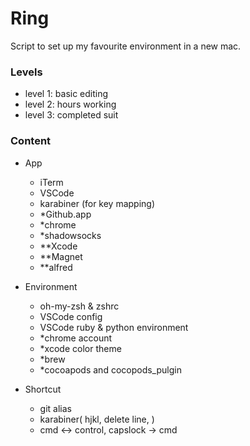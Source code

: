 
# Ring

Script to set up my favourite environment in a new mac.

### Levels

* level 1: basic editing
* level 2: hours working
* level 3: completed suit

### Content

- App
    - iTerm
    - VSCode
    - karabiner (for key mapping)
    - *Github.app
    - *chrome
    - *shadowsocks
    - **Xcode
    - **Magnet
    - **alfred

- Environment
    - oh-my-zsh & zshrc
    - VSCode config
    - VSCode ruby & python environment
    - *chrome account
    - *xcode color theme
    - *brew
    - *cocoapods and cocopods_pulgin

- Shortcut
    - git alias
    - karabiner( hjkl, delete line, )
    - cmd <-> control, capslock -> cmd
